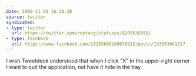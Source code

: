 ```yaml
---
date: 2009-11-30 16:18:38
source: twitter
syndicated:
- type: twitter
  url: https://twitter.com/roytang/statuses/6205530355/
- type: facebook
  url: https://www.facebook.com/10155666240078912/posts/193553041217
---
```


I wish Tweetdeck understood that when I click "X" in the upper-right corner I want to quit the application, not have it hide in the tray.